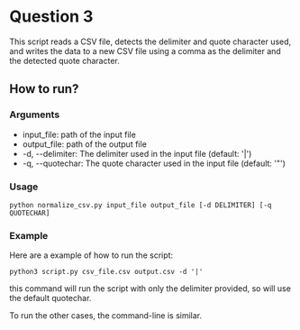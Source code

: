 # Question 3 

This script reads a CSV file, detects the delimiter and quote character used, and writes the data to a new CSV file using a comma as the delimiter and the detected quote character.

## How to run?

### Arguments

- input_file: path of the input file
- output_file: path of the output file
- -d, --delimiter: The delimiter used in the input file (default: '|')
- -q, --quotechar: The quote character used in the input file (default: '"')

### Usage

```
python normalize_csv.py input_file output_file [-d DELIMITER] [-q QUOTECHAR]
```
### Example

Here are a example of how to run the script:

`python3 script.py csv_file.csv output.csv -d '|'`

this command will run the script with only the delimiter provided, so will use the default quotechar.

To run the other cases, the command-line is similar.

